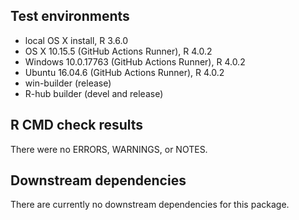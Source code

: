## Test environments
- local OS X install, R 3.6.0
- OS X 10.15.5 (GitHub Actions Runner), R 4.0.2
- Windows 10.0.17763 (GitHub Actions Runner), R 4.0.2
- Ubuntu 16.04.6 (GitHub Actions Runner), R 4.0.2
- win-builder (release)
- R-hub builder (devel and release)

## R CMD check results
There were no ERRORS, WARNINGS, or NOTES.

## Downstream dependencies
There are currently no downstream dependencies for this package.
